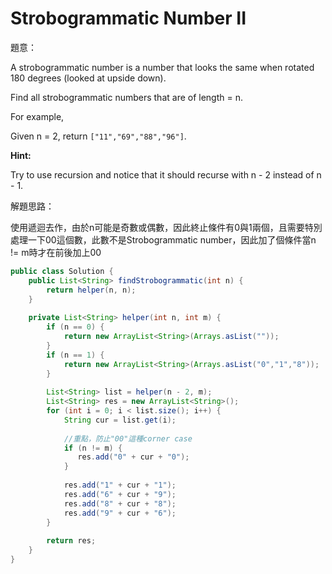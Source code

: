 # Strobogrammatic Number II

[]()

題意：

A strobogrammatic number is a number that looks the same when rotated 180 degrees (looked at upside down).

Find all strobogrammatic numbers that are of length = n.

For example,

Given n = 2, return ```["11","69","88","96"]```.

**Hint:**

Try to use recursion and notice that it should recurse with n - 2 instead of n - 1.

解題思路：


使用遞迴去作，由於n可能是奇數或偶數，因此終止條件有0與1兩個，且需要特別處理一下00這個數，此數不是Strobogrammatic number，因此加了個條件當n != m時才在前後加上00


```java
public class Solution {
    public List<String> findStrobogrammatic(int n) {
        return helper(n, n);
    }
    
    private List<String> helper(int n, int m) {
        if (n == 0) {
            return new ArrayList<String>(Arrays.asList(""));
        }
        if (n == 1) {
            return new ArrayList<String>(Arrays.asList("0","1","8"));
        }
        
        List<String> list = helper(n - 2, m);
        List<String> res = new ArrayList<String>();
        for (int i = 0; i < list.size(); i++) {
            String cur = list.get(i);
            
            //重點，防止"00"這種corner case
            if (n != m) {
               res.add("0" + cur + "0"); 
            }
            
            res.add("1" + cur + "1");
            res.add("6" + cur + "9");
            res.add("8" + cur + "8");
            res.add("9" + cur + "6");
        }
        
        return res;
    }
}
```